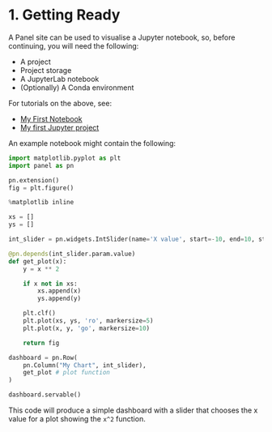 # 1. Getting Ready

A Panel site can be used to visualise a Jupyter notebook, so, before continuing,
you will need the following:

* A project
* Project storage
* A JupyterLab notebook
* (Optionally) A Conda environment

For tutorials on the above, see:

* [My First Notebook](../my-first-notebook/)
* [My first Jupyter project](../getting-started-jupyter/)

An example notebook might contain the following:

```python
import matplotlib.pyplot as plt
import panel as pn

pn.extension()
fig = plt.figure()

%matplotlib inline

xs = []
ys = []

int_slider = pn.widgets.IntSlider(name='X value', start=-10, end=10, step=1, value=3)

@pn.depends(int_slider.param.value)
def get_plot(x):
    y = x ** 2

    if x not in xs:
        xs.append(x)
        ys.append(y)

    plt.clf()
    plt.plot(xs, ys, 'ro', markersize=5)
    plt.plot(x, y, 'go', markersize=10)

    return fig

dashboard = pn.Row(
    pn.Column("My Chart", int_slider),
    get_plot # plot function
)

dashboard.servable()
```

This code will produce a simple dashboard with a slider that chooses the x value
for a plot showing the `x^2` function.
